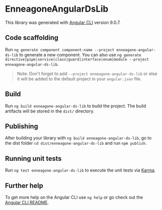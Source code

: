# EnneagoneAngularDsLib

This library was generated with [Angular CLI](https://github.com/angular/angular-cli) version 9.0.7.

## Code scaffolding

Run `ng generate component component-name --project enneagone-angular-ds-lib` to generate a new component. You can also use `ng generate directive|pipe|service|class|guard|interface|enum|module --project enneagone-angular-ds-lib`.
> Note: Don't forget to add `--project enneagone-angular-ds-lib` or else it will be added to the default project in your `angular.json` file. 

## Build

Run `ng build enneagone-angular-ds-lib` to build the project. The build artifacts will be stored in the `dist/` directory.

## Publishing

After building your library with `ng build enneagone-angular-ds-lib`, go to the dist folder `cd dist/enneagone-angular-ds-lib` and run `npm publish`.

## Running unit tests

Run `ng test enneagone-angular-ds-lib` to execute the unit tests via [Karma](https://karma-runner.github.io).

## Further help

To get more help on the Angular CLI use `ng help` or go check out the [Angular CLI README](https://github.com/angular/angular-cli/blob/master/README.md).
